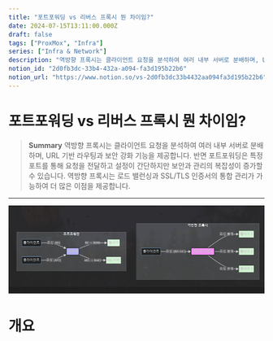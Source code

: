 ```yaml
---
title: "포트포워딩 vs 리버스 프록시 뭔 차이임?"
date: 2024-07-15T13:11:00.000Z
draft: false
tags: ["ProxMox", "Infra"]
series: ["Infra & Network"]
description: "역방향 프록시는 클라이언트 요청을 분석하여 여러 내부 서버로 분배하며, URL 기반 라우팅과 보안 강화 기능을 제공합니다. 반면 포트포워딩은 특정 포트를 통해 요청을 전달하고 설정이 간단하지만 보안과 관리의 복잡성이 증가할 수 있습니다. 역방향 프록시는 로드 밸런싱과 SSL/TLS 인증서의 통합 관리가 가능하여 더 많은 이점을 제공합니다."
notion_id: "2d0fb3dc-33b4-432a-a094-fa3d195b22b6"
notion_url: "https://www.notion.so/vs-2d0fb3dc33b4432aa094fa3d195b22b6"
---
```


# 포트포워딩 vs 리버스 프록시 뭔 차이임?

> **Summary**
> 역방향 프록시는 클라이언트 요청을 분석하여 여러 내부 서버로 분배하며, URL 기반 라우팅과 보안 강화 기능을 제공합니다. 반면 포트포워딩은 특정 포트를 통해 요청을 전달하고 설정이 간단하지만 보안과 관리의 복잡성이 증가할 수 있습니다. 역방향 프록시는 로드 밸런싱과 SSL/TLS 인증서의 통합 관리가 가능하여 더 많은 이점을 제공합니다.

---

![Image](image_8c7eb55ce476.png)

# 개요

